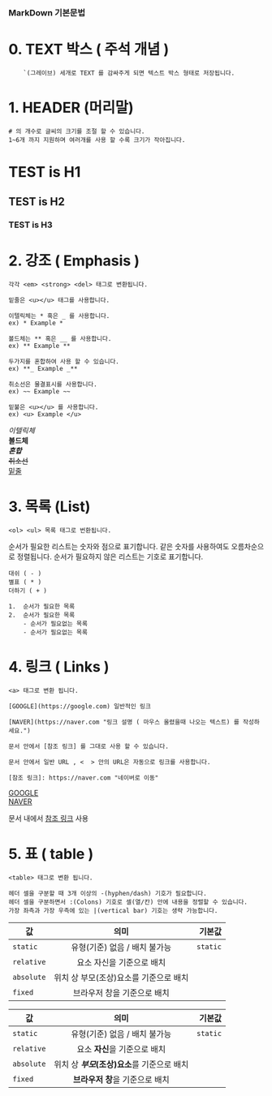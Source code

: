 ### MarkDown 기본문법

# 0. TEXT 박스 ( 주석 개념 )

```
    `(그레이브) 세개로 TEXT 를 감싸주게 되면 텍스트 박스 형태로 저장됩니다.
```

# 1. HEADER (머리말)

```
# 의 개수로 글씨의 크기를 조절 할 수 있습니다.
1~6개 까지 지원하며 여러개를 사용 할 수록 크기가 작아집니다.
```

# TEST is H1

## TEST is H2

### TEST is H3

# 2. 강조 ( Emphasis )

```
각각 <em> <strong> <del> 태그로 변환됩니다.

밑줄은 <u></u> 태그를 사용합니다.
```

```
이텔릭체는 * 혹은 _ 를 사용합니다.
ex) * Example *

볼드체는 ** 혹은 __ 를 사용합니다.
ex) ** Example **

두가지를 혼합하여 사용 할 수 있습니다.
ex) **_ Example _**

취소선은 물결표시를 사용합니다.
ex) ~~ Example ~~

밑불은 <u></u> 를 사용합니다.
ex) <u> Example </u>
```

_이텔릭체_ <br>
**볼드체** <br>
**_혼합_** <br>
~~취소선~~ <br>
<u>밑줄</u> <br>

# 3. 목록 (List)

```
<ol> <ul> 목록 태그로 번환됩니다.
```

순서가 필요한 리스트는 숫자와 점으로 표기합니다.
같은 숫자를 사용하여도 오름차순으로 정렬됩니다.
순서가 필요하지 않은 리스트는 기호로 표기합니다.

```
대쉬 ( - )
별표 ( * )
더하기 ( + )
```

    1.  순서가 필요한 목록
    2.  순서가 필요한 목록
        - 순서가 필요없는 목록
        - 순서가 필요없는 목록

# 4. 링크 ( Links )

```
<a> 태그로 변환 됩니다.
```

```
[GOOGLE](https://google.com) 일반적인 링크

[NAVER](https://naver.com "링크 설명 ( 마우스 올렸을때 나오는 텍스트) 를 작성하세요.")

문서 안에서 [참조 링크] 를 그대로 사용 할 수 있습니다.

문서 안에서 일반 URL , <  > 안의 URL은 자동으로 링크를 사용합니다.

[참조 링크]: https://naver.com "네이버로 이동"
```

[GOOGLE](https://google.com) <br>
[NAVER](https://naver.com "네이버로 연결됩니다.") <br>

문서 내에서 [참조 링크] 사용 <br>

[참조 링크]: https://naver.com "네이버 이동"

# 5. 표 ( table )

```
<table> 태그로 변환 됩니다.

헤더 셀을 구분할 때 3개 이상의 -(hyphen/dash) 기호가 필요합니다.
헤더 셀을 구분하면서 :(Colons) 기호로 셀(열/칸) 안에 내용을 정렬할 수 있습니다.
가장 좌측과 가장 우측에 있는 |(vertical bar) 기호는 생략 가능합니다.
```

| 값 | 의미 | 기본값 |
|---|:---:|---:|
| `static` | 유형(기준) 없음 / 배치 불가능 | `static` |
| `relative` | 요소 자신을 기준으로 배치 |  |
| `absolute` | 위치 상 부모(조상)요소를 기준으로 배치 |  |
| `fixed` | 브라우저 창을 기준으로 배치 |  |

값 | 의미 | 기본값
---|:---:|---:
`static` | 유형(기준) 없음 / 배치 불가능 | `static`
`relative` | 요소 **자신**을 기준으로 배치 |
`absolute` | 위치 상 **_부모_(조상)요소**를 기준으로 배치 |
`fixed` | **브라우저 창**을 기준으로 배치 |
